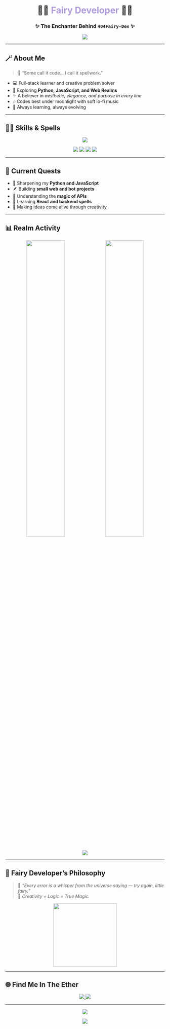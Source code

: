
<h1 align="center">
  🧚‍♂️ <span style="color:#b19cd9;">Fairy Developer</span> 🧚‍♂️  
</h1>

<h3 align="center">✨ The Enchanter Behind <code>404Fairy-Dev</code> ✨</h3>

<p align="center">
  <img src="https://readme-typing-svg.herokuapp.com?font=Fira+Code&duration=4000&pause=1500&color=B19CD9&center=true&vCenter=true&width=550&lines=✨+Crafting+code+with+fairy+dust...;🌙+Where+logic+meets+magic...;💫+Turning+bugs+into+butterflies...;🚀+Welcome+to+my+enchanted+realm!">
</p>

---

## 🪄 About Me

> 🩵 “Some call it code… I call it spellwork.”  

- 💻 Full-stack learner and creative problem solver  
- 🌌 Exploring **Python, JavaScript, and Web Realms**  
- ✨ A believer in *aesthetic, elegance, and purpose in every line*  
- 🎶 Codes best under moonlight with soft lo-fi music  
- 🧠 Always learning, always evolving  

---

## 🧚‍♀️ Skills & Spells

<p align="center">
  <img src="https://skillicons.dev/icons?i=python,js,html,css,git,github,vscode,react,nodejs" />
</p>

<p align="center">
  <img src="https://img.shields.io/badge/Code%20Magic-%23b19cd9?style=for-the-badge&logo=sparkfun&logoColor=white"/>
  <img src="https://img.shields.io/badge/JavaScript-%23e0b0ff?style=for-the-badge&logo=javascript&logoColor=black"/>
  <img src="https://img.shields.io/badge/Python-%23d8bfd8?style=for-the-badge&logo=python&logoColor=white"/>
  <img src="https://img.shields.io/badge/GitHub-%23c9a0dc?style=for-the-badge&logo=github&logoColor=white"/>
</p>

---

## 🔮 Current Quests

- 🌱 Sharpening my **Python and JavaScript**  
- 🪶 Building **small web and bot projects**  
- 🧩 Understanding the **magic of APIs**  
- 🌟 Learning **React and backend spells**  
- 💫 Making ideas come alive through creativity  

---

## 📊 Realm Activity

<p align="center">
  <img src="https://github-readme-stats.vercel.app/api?username=404Fairy-Dev&show_icons=true&theme=midnight-purple&hide_border=true&title_color=b19cd9&icon_color=e0b0ff" width="49%">
  <img src="https://github-readme-streak-stats.herokuapp.com?user=404Fairy-Dev&theme=midnight-purple&hide_border=true&fire=e0b0ff&ring=b19cd9&currStreakLabel=e0b0ff" width="49%">
</p>

<p align="center">
  <img src="https://github-readme-activity-graph.vercel.app/graph?username=404Fairy-Dev&theme=react-dark&bg_color=0d1117&color=b19cd9&line=e0b0ff&point=ffffff&area=true" />
</p>

---

## 🧁 Fairy Developer’s Philosophy

> 💬 *“Every error is a whisper from the universe saying — try again, little fairy.”*  
> 🌷 *Creativity + Logic = True Magic.*

<p align="center">
  <img src="https://media.tenor.com/vYvR0XNaZBoAAAAM/fairy-dust-sparkle.gif" width="200"/>
</p>

---

## 🌐 Find Me In The Ether

<p align="center">
  <a href="https://github.com/404Fairy-Dev">
    <img src="https://img.shields.io/badge/GitHub-%23b19cd9?style=for-the-badge&logo=github&logoColor=white"/>
  </a>
  <a href="#">
    <img src="https://img.shields.io/badge/Magic%20Logs-%23e0b0ff?style=for-the-badge&logo=notion&logoColor=white"/>
  </a>
</p>

---

<p align="center">
  <img src="https://readme-typing-svg.herokuapp.com?font=Poppins&size=22&duration=3500&pause=1200&color=B19CD9&center=true&vCenter=true&width=500&lines=✨+Thanks+for+wandering+into+my+realm!;💜+Stay+magical,+stay+curious!;🌙+Code,+Dream,+Repeat+💫">
</p>

<p align="center">
  <img src="https://capsule-render.vercel.app/api?type=waving&color=b19cd9&height=100&section=footer"/>
</p>

